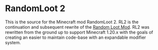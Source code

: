 # RandomLoot 2

This is the source for the Minecraft mod RandomLoot 2. RL2 is the continuation and subsequent rewrite of the [Random Loot Mod](https://www.curseforge.com/minecraft/mc-mods/random-loot-mod). RL2 was rewritten from the ground up to support Minecraft 1.20.x with the goals of creating an easier to maintain code-base with an expandable modifier system.